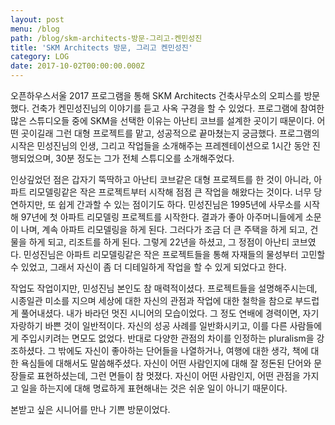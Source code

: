 ```yaml
---
layout: post
menu: /blog
path: /blog/skm-architects-방문-그리고-켄민성진
title: 'SKM Architects 방문, 그리고 켄민성진'
category: LOG
date: 2017-10-02T00:00:00.000Z
---
```

  오픈하우스서울 2017 프로그램을 통해 SKM Architects 건축사무소의 오피스를 방문했다. 건축가 켄민성진님의 이야기를 듣고 사옥 구경을 할 수 있었다. 프로그램에 참여한 많은 스튜디오들 중에 SKM을 선택한 이유는 아난티 코브를 설계한 곳이기 때문이다. 어떤 곳이길래 그런 대형 프로젝트를 맡고, 성공적으로 끝마쳤는지 궁금했다. 프로그램의 시작은 민성진님의 인생, 그리고 작업들을 소개해주는 프레젠테이션으로 1시간 동안 진행되었으며, 30분 정도는 그가 전체 스튜디오를 소개해주었다.

   인상깊었던 점은 갑자기 뚝딱하고 아난티 코브같은 대형 프로젝트를 한 것이 아니라, 아파트 리모델링같은 작은 프로젝트부터 시작해 점점 큰 작업을 해왔다는 것이다. 너무 당연하지만, 또 쉽게 간과할 수 있는 점이기도 하다. 민성진님은 1995년에 사무소를 시작해 97년에 첫 아파트 리모델링 프로젝트를 시작한다. 결과가 좋아 아주머니들에게 소문이 나며, 계속 아파트 리모델링을 하게 된다. 그러다가 조금 더 큰 주택을 하게 되고, 건물을 하게 되고, 리조트를 하게 된다. 그렇게 22년을 하셨고, 그 정점이 아난티 코브였다. 민성진님은 아파트 리모델링같은 작은 프로젝트들을 통해 자재들의 물성부터 고민할 수 있었고, 그래서 자신이 좀 더 디테일하게 작업을 할 수 있게 되었다고 한다. 

  작업도 작업이지만, 민성진님 본인도 참 매력적이셨다. 프로젝트들을 설명해주시는데, 시종일관 미소를 지으며 세상에 대한 자신의 관점과 작업에 대한 철학을 참으로 부드럽게 풀어내셨다. 내가 바라던 멋진 시니어의 모습이었다. 그 정도 연배에 경력이면, 자기 자랑하기 바쁜 것이 일반적이다. 자신의 성공 사례를 일반화시키고, 이를 다른 사람들에게 주입시키려는 면모도 없었다. 반대로 다양한 관점의 차이를 인정하는 pluralism을 강조하셨다. 그 밖에도 자신이 좋아하는 단어들을 나열하거나, 여행에 대한 생각, 책에 대한 욕심들에 대해서도 말씀해주셨다. 자신이 어떤 사람인지에 대해 잘 정돈된 단어와 문장들로 표현하셨는데, 그런 면들이 참 멋졌다. 자신이 어떤 사람인지, 어떤 관점을 가지고 일을 하는지에 대해 명료하게 표현해내는 것은 쉬운 일이 아니기 때문이다. 
  
  본받고 싶은 시니어를 만나 기쁜 방문이었다. 
